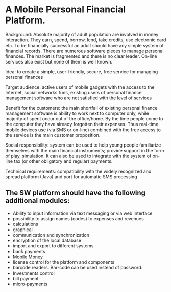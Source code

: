 # A Mobile Personal Financial Platform. 
Background: Absolute majority of adult population are involved in money interaction. They earn, spend, borrow, lend, take credits, use electronic card etc. To be financially successful an adult should have any simple system of financial records. There are numerous software pieces to manage personal finances. The market is fragmented and there is no clear leader. On-line services also exist but none of them is well known.

Idea: to create a simple, user-friendly, secure, free service for managing personal finances

Target audience: active users of mobile gadgets with the access to the Internet, social networks funs, existing users of personal finance management software who are not satisfied with the level of services

Benefit for the customers: the main shortfall of existing personal finance management software is ability to work next to computer only, while majority of spent occur out of the office/home. By the time people come to the computer they have already forgotten their expenses. Thus real-time mobile devices use (via SMS or on-line) combined with the free access to the service is the main customer proposition.

Social responsibility: system can be used to help young people familiarize themselves with the main financial instruments; provide support in the form of play, simulation. It can also be used to integrate with the system of on-line tax (or other obligatory and regular) payments.

Technical requirements: compatibility with the widely recognized and spread platform (Java) and port for automatic SMS processing

## The SW platform should have the following additional modules:

- Ability to input information via text messaging or via web interface
- possibility to assign names (codes) to expenses and revenues
- calculations
- graphical
- communication and synchronization
- encryption of the local database
- import and export to different systems
- bank payments
- Mobile Money
- license control for the platform and components
- barcode readers. Bar-code can be used instead of password.
- Investments control
- bill payment
- micro-payments

